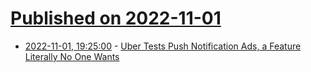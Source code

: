 # [Published on 2022-11-01](index.md)

* [2022-11-01, 19:25:00](https://slashdot.org/story/22/11/01/1716240/uber-tests-push-notification-ads-a-feature-literally-no-one-wants?utm_source=rss1.0mainlinkanon&utm_medium=feed) - [Uber Tests Push Notification Ads, a Feature Literally No One Wants](https://slashdot.org/story/22/11/01/1716240/uber-tests-push-notification-ads-a-feature-literally-no-one-wants?utm_source=rss1.0mainlinkanon&utm_medium=feed)
